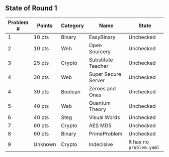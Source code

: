 ## State of Round 1

| Problem # | Points | Category | Name | State |
|---|---|---|---|---|
| 1 | 10 pts | Binary  | EasyBinary | Unchecked |
| 2 | 10 pts  | Web     | Open Sourcery | Unchecked |
| 3 | 25 pts  | Crypto  | Substitute Teacher | Unchecked |
| 4 | 30 pts  | Web  | Super Secure Server | Unchecked |
| 4 | 30 pts  | Boolean  | Zeroes and Ones | Unchecked |
| 5 | 40 pts  | Web     | Quantum Theory | Unchecked |
| 6 | 40 pts  | Steg    | Visual Words | Unchecked |
| 7 | 60 pts  | Crypto  | AES MD5 | Unchecked |
| 8 | 60 pts  | Binary  | PrimeProblem | Unchecked |
| 9 | Unknown | Crypto | Indecisive |  It has no `problem.yaml` |
